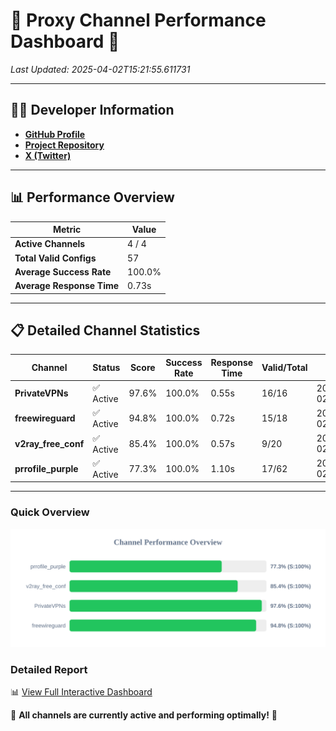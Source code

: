 # 🌟 Proxy Channel Performance Dashboard 🌟

_Last Updated: 2025-04-02T15:21:55.611731_

---

## 👩‍💻 Developer Information

- **[GitHub Profile](https://github.com/4n0nymou3)**  
- **[Project Repository](https://github.com/4n0nymou3/multi-proxy-config-fetcher)**  
- **[X (Twitter)](https://x.com/4n0nymou3)**  

---

## 📊 Performance Overview

| Metric                | Value       |
|-----------------------|-------------|
| **Active Channels**   | 4 / 4       |
| **Total Valid Configs** | 57          |
| **Average Success Rate** | 100.0%      |
| **Average Response Time** | 0.73s       |

---

## 📋 Detailed Channel Statistics

| Channel          | Status     | Score  | Success Rate | Response Time | Valid/Total | Last Success               |
|------------------|------------|--------|--------------|---------------|-------------|----------------------------|
| **PrivateVPNs**  | ✅ Active  | 97.6%  | 100.0% | 0.55s         | 16/16       | 2025-04-02T15:21:54.859864 |
| **freewireguard**  | ✅ Active  | 94.8%  | 100.0% | 0.72s         | 15/18       | 2025-04-02T15:21:55.610163 |
| **v2ray_free_conf**  | ✅ Active  | 85.4%  | 100.0% | 0.57s         | 9/20       | 2025-04-02T15:21:54.282127 |
| **prrofile_purple**  | ✅ Active  | 77.3%  | 100.0% | 1.10s         | 17/62       | 2025-04-02T15:21:53.630685 |

---

### Quick Overview
<div align="center">
  <a href="https://raw.githubusercontent.com/nullluser/NullRepo/refs/heads/main/assets/channel_stats_chart.svg">
    <img src="https://raw.githubusercontent.com/nullluser/NullRepo/refs/heads/main/assets/channel_stats_chart.svg" alt="Source Performance Statistics" width="800">
  </a>
</div>

### Detailed Report
📊 [View Full Interactive Dashboard](https://htmlpreview.github.io/?https://github.com/nullluser/NullRepo/blob/main/assets/performance_report.html)

🎉 **All channels are currently active and performing optimally!** 🎉
